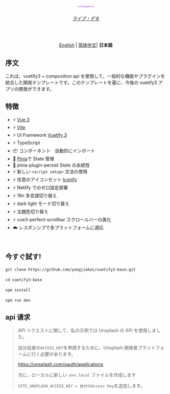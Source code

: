 <p align='center' style="margin-top:80px">
  <img src='/src/assets/logo.svg' alt='Vitesse - Opinionated Vite Starter Template' width='50'/>
</p>

<h6 align='center'>
<a href="https://marvelous-sunflower-cb8d70.netlify.app/">ライブ・デモ</a>
</h6>

<br>

<p align='center'>
<a href="https://github.com/yangjiakai/vuetify3-base/blob/main/README.md">English</a> | <a href="https://github.com/yangjiakai/vuetify3-base/blob/main/README.zh-CN.md">简体中文</a>| <b >日本語</b>
</p>

## 序文

これは、vuetify3 + composition api を使用して、一般的な機能やプラグインを統合した開発テンプレートです。このテンプレートを基に、今後の vuetify3 アプリの開発ができます。

## 特徴

- ⚡️ [Vue 3](https://github.com/vuejs/core)
- ⚡️ [Vite](https://github.com/vitejs/vite)
- ⚡️ UI Framework [Vuetify 3](https://next.vuetifyjs.com/en/)
- ⚡️ TypeScript
- 📦 コンポーネント　自動的にインポート
- 🍍 [Pinia](https://pinia.vuejs.org/)で State 管理
- 🍍 pinia-plugin-persist State の永続性
- ⚡️ 新しい `<script setup>` 文法の使用
- ⚡️ 任意のアイコンセット [Iconify](https://icon-sets.iconify.design/)
- ⚡️ Netlify でのゼロ設定部署
- ⚡️ 18n 多言語切り替え
- ⚡️ dark light モード切り替え
- ⚡️ 主題色切り替え
- ⚡️ vue3-perfect-scrollbar スクロールバーの美化
- ☁️ レスポンシブで多プラットフォームに適応

<br>

## 今すぐ試す!

```
git clone https://github.com/yangjiakai/vuetify3-base.git

cd vuetify3-base

npm install

npm run dev
```

## api 请求

> API リクエストに関して、私の示例では Unsplash の API を使用しました。
>
> 自分自身の`ACCESS_KEY`を申請するために、Unsplash 開発者プラットフォームに行く必要があります。
>
> https://unsplash.com/oauth/applications
>
> 次に、ローカルに新しい`.env.local` ファイルを作成します
>
> `VITE_UNSPLASH_ACCESS_KEY = 自分のAccess Key`を追加します。
